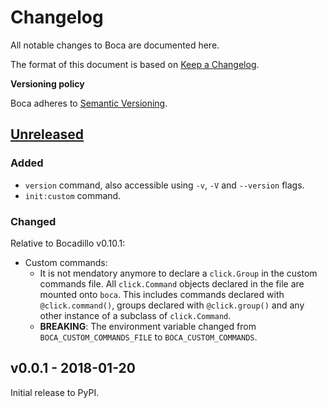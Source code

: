# Changelog

All notable changes to Boca are documented here.

The format of this document is based on [Keep a Changelog](https://keepachangelog.com).

**Versioning policy**

Boca adheres to [Semantic Versioning](https://semver.org).

## [Unreleased]

### Added

- `version` command, also accessible using `-v`, `-V` and `--version` flags.
- `init:custom` command.

### Changed

Relative to Bocadillo v0.10.1:

- Custom commands:
    - It is not mendatory anymore to declare a `click.Group` in the custom commands file. All `click.Command` objects declared in the file are mounted onto `boca`. This includes commands declared with `@click.command()`, groups declared with `@click.group()` and any other instance of a subclass of `click.Command`.
    - **BREAKING**: The environment variable changed from `BOCA_CUSTOM_COMMANDS_FILE` to `BOCA_CUSTOM_COMMANDS`.

## v0.0.1 - 2018-01-20

Initial release to PyPI.

[Unreleased]: https://github.com/bocadilloproject/boca/compare/v0.0.1...HEAD
